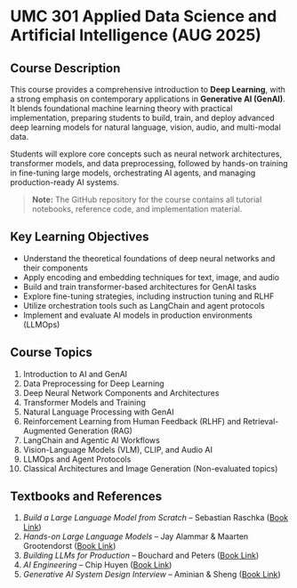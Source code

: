 # UMC 301 Applied Data Science and Artificial Intelligence (AUG 2025)

## Course Description

This course provides a comprehensive introduction to **Deep Learning**, with a strong emphasis on contemporary applications in **Generative AI (GenAI)**. It blends foundational machine learning theory with practical implementation, preparing students to build, train, and deploy advanced deep learning models for natural language, vision, audio, and multi-modal data.

Students will explore core concepts such as neural network architectures, transformer models, and data preprocessing, followed by hands-on training in fine-tuning large models, orchestrating AI agents, and managing production-ready AI systems.

> **Note:** The GitHub repository for the course contains all tutorial notebooks, reference code, and implementation material.

## Key Learning Objectives

- Understand the theoretical foundations of deep neural networks and their components
- Apply encoding and embedding techniques for text, image, and audio
- Build and train transformer-based architectures for GenAI tasks
- Explore fine-tuning strategies, including instruction tuning and RLHF
- Utilize orchestration tools such as LangChain and agent protocols
- Implement and evaluate AI models in production environments (LLMOps)

## Course Topics

1. Introduction to AI and GenAI
2. Data Preprocessing for Deep Learning
3. Deep Neural Network Components and Architectures
4. Transformer Models and Training
5. Natural Language Processing with GenAI
6. Reinforcement Learning from Human Feedback (RLHF) and Retrieval-Augmented Generation (RAG)
7. LangChain and Agentic AI Workflows
8. Vision-Language Models (VLM), CLIP, and Audio AI
9. LLMOps and Agent Protocols
10. Classical Architectures and Image Generation (Non-evaluated topics)

## Textbooks and References

1. *Build a Large Language Model from Scratch* – Sebastian Raschka ([Book Link](https://www.amazon.in/Build-Large-Language-Model-Scratch/dp/1633437167))
2. *Hands-on Large Language Models* – Jay Alammar & Maarten Grootendorst ([Book Link](https://www.amazon.in/Hands-Large-Language-Models-Understanding/dp/1098150961))
3. *Building LLMs for Production* – Bouchard and Peters ([Book Link](https://www.amazon.in/Building-LLMs-Production-Reliability-Fine-Tuning/dp/9355427832))
4. *AI Engineering* – Chip Huyen ([Book Link](https://www.amazon.in/AI-Engineering-Building-Applications-Foundation/dp/1098166302))
5. *Generative AI System Design Interview* – Aminian & Sheng ([Book Link](https://www.amazon.in/Generative-System-Design-Interview-Colour/dp/9355424965))
